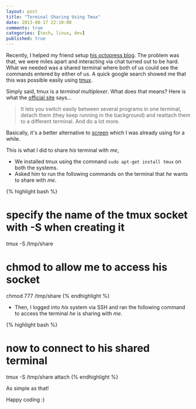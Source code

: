 ```yaml
---
layout: post
title: "Terminal Sharing Using Tmux"
date: 2013-08-17 22:10:00
comments: true
categories: [tech, linux, dev]
published: true
---
```


Recently, I helped my friend setup [his octopress blog](http://vijaym.in). The problem was that, we were miles apart and interacting via chat turned out to be hard. What we needed was a shared terminal where both of us could see the commands entered by either of us. A quick google search showed me that this was possible easily using [tmux](http://tmux.sourceforge.net/).

<!-- more -->

Simply said, tmux is a _terminal multiplexer_. What does that means? Here is what the [official site](http://tmux.sourceforge.net/) says...

>It lets you switch easily between several programs in one terminal, detach them (they keep running in the background) and reattach them to a different terminal. And do a lot more.

Basically, it's a better alternative to [screen](http://www.gnu.org/software/screen/) which I was already using for a while.

This is what I did to share _his_ terminal with _me_,

* We installed tmux using the command `sudo apt-get install tmux` on both the systems.
* Asked him to run the following commands on the terminal that _he_ wants to share with _me_.

{% highlight bash %}
# specify the name of the tmux socket with -S when creating it
tmux -S /tmp/share

# chmod to allow me to access his socket
chmod 777 /tmp/share
{% endhighlight %}

* Then, I logged into _his_ system via SSH and ran the following command to access the terminal _he_ is sharing with _me_.

{% highlight bash %}
# now to connect to his shared terminal
tmux -S /tmp/share attach
{% endhighlight %}

As simple as that!

Happy coding :)
